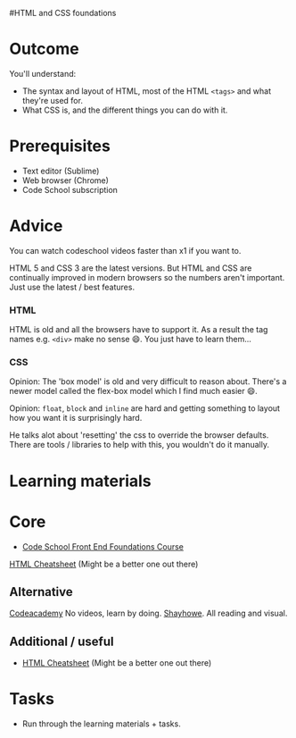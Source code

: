 #HTML and CSS foundations

# Outcome

You'll understand:

* The syntax and layout of HTML, most of the HTML `<tags>` and what they're used for.
* What CSS is, and the different things you can do with it.

# Prerequisites

* Text editor (Sublime)
* Web browser (Chrome)
* Code School subscription

# Advice

You can watch codeschool videos faster than x1 if you want to.

HTML 5 and CSS 3 are the latest versions. But HTML and CSS are continually improved in modern browsers so the numbers aren't important. Just use the latest / best features.

### HTML

HTML is old and all the browsers have to support it. As a result the tag names e.g. `<div>` make no sense :smile:. You just have to learn them...

### CSS

Opinion: The 'box model' is old and very difficult to reason about. There's a newer model called the flex-box model which I find much easier :smile:.

Opinion: `float`, `block` and `inline` are hard and getting something to layout how you want it is surprisingly hard.

He talks alot about 'resetting' the css to override the browser defaults. There are tools / libraries to help with this, you wouldn't do it manually.

# Learning materials

# Core

* [Code School Front End Foundations Course](https://www.codeschool.com/courses/front-end-foundations/)

[HTML Cheatsheet](http://www.simplehtmlguide.com/cheatsheet.php) (Might be a better one out there)

## Alternative

[Codeacademy](https://www.codecademy.com/courses/web-beginner-en-HZA3b/) No videos, learn by doing.
[Shayhowe](http://learn.shayhowe.com/html-css/). All reading and visual.

## Additional / useful

* [HTML Cheatsheet](http://www.simplehtmlguide.com/cheatsheet.php) (Might be a better one out there)

# Tasks

* Run through the learning materials + tasks.
